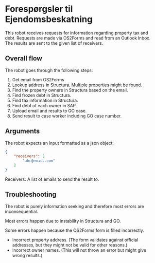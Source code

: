 # Forespørgsler til Ejendomsbeskatning

This robot receives requests for information regarding property tax and debt.
Requests are made via OS2Forms and read from an Outlook Inbox.
The results are sent to the given list of receivers.

## Overall flow

The robot goes through the following steps:

1. Get email from OS2Forms
2. Lookup address in Structura. Multiple properties might be found.
3. Find the property owners in Structura based on the email.
4. Find frozen debt in Structura.
5. Find tax information in Structura.
6. Find debt of each owner in SAP.
7. Upload email and results to GO case.
8. Send result to case worker including GO case number.

## Arguments

The robot expects an input formatted as a json object:

```json
{
    "receivers": [
        "abc@email.com"
    ]
}
```

Receivers: A list of emails to send the result to.

## Troubleshooting

The robot is purely information seeking and therefore most errors are inconsequential.

Most errors happen due to instability in Structura and GO.

Some errors happen because the OS2Forms form is filled incorrectly.

- Incorrect property address. (The form validates against official addresses, but they might not be valid for other reasons.)
- Incorrect owner names. (This will not throw an error but might give wrong results.)
